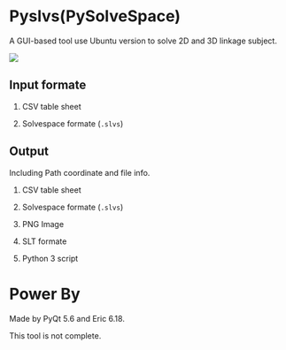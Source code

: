 Pyslvs(PySolveSpace)
===

A GUI-based tool use Ubuntu version to solve 2D and 3D linkage subject.

![](https://raw.githubusercontent.com/coursemdetw/project_site_files/gh-pages/files/2016spring/g2/Python_solvespace/0928_02.jpg)

Input formate
---

1. CSV table sheet

1. Solvespace formate (`.slvs`)

Output
---

Including Path coordinate and file info.

1. CSV table sheet

1. Solvespace formate (`.slvs`)

1. PNG Image

1. SLT formate

1. Python 3 script

Power By
===

Made by PyQt 5.6 and Eric 6.18.

This tool is not complete.
